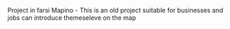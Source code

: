 Project in farsi
Mapino - This is an old project suitable for businesses and jobs can introduce themeseleve on the map
